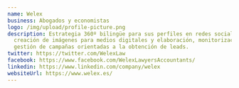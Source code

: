 ```yaml
---
name: Welex
business: Abogados y economistas
logo: /img/upload/profile-picture.png
description: Estrategia 360º bilingüe para sus perfiles en redes sociales,
  creación de imágenes para medios digitales y elaboración, monitorización y
  gestión de campañas orientadas a la obtención de leads.
twitter: https://twitter.com/WelexLaw
facebook: https://www.facebook.com/WelexLawyersAccountants/
linkedin: https://www.linkedin.com/company/welex
websiteUrl: https://www.welex.es/
---
```

